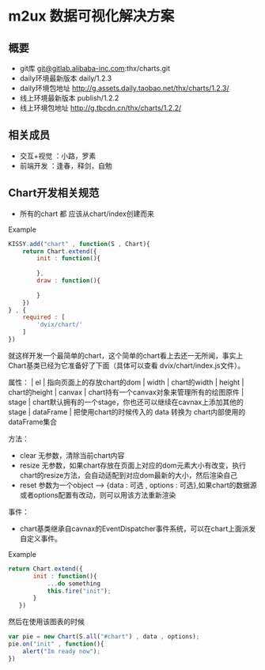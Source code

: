 # m2ux 数据可视化解决方案

## 概要
* git库 git@gitlab.alibaba-inc.com:thx/charts.git
* daily环境最新版本 daily/1.2.3
* daily环境包地址 http://g.assets.daily.taobao.net/thx/charts/1.2.3/
* 线上环境最新版本  publish/1.2.2
* 线上环境包地址 http://g.tbcdn.cn/thx/charts/1.2.2/

## 相关成员
* 交互+视觉 ：小路，罗素
* 前端开发  ：逢春，释剑，自勉

## Chart开发相关规范

* 所有的chart 都 应该从chart/index创建而来

Example 

```js
KISSY.add("chart" , function(S , Chart){
    return Chart.extend({
        init : function(){
        
        },
        draw : function(){
        
        }
    })
} , {
    required : [
        'dvix/chart/'
    ]
})
```

就这样开发一个最简单的chart，这个简单的chart看上去还一无所闻，事实上Chart基类已经为它准备好了下面（具体可以查看 dvix/chart/index.js文件）。

属性：
| el        | 指向页面上的存放chart的dom
| width     | chart的width
| height    | chart的height
| canvax    | chart持有一个canvax对象来管理所有的绘图原件
| stage     | chart默认拥有的一个stage，你也还可以继续在cavnax上添加其他的stage
| dataFrame | 把使用chart的时候传入的 data 转换为 chart内部使用的dataFrame集合

方法：
* clear  无参数，清除当前chart内容
* resize 无参数，如果chart存放在页面上对应的dom元素大小有改变，执行chart的resize方法，会自动适配到对应dom最新的大小，然后渲染自己
* reset  参数为一个object --> {data : 可选 , options : 可选},如果chart的数据源或者options配置有改动，则可以用该方法重新渲染

事件：

* chart基类继承自cavnax的EventDispatcher事件系统，可以在chart上面派发自定义事件。

Example

 ```js
 return Chart.extend({
        init : function(){
            ...do something
            this.fire("init");
        }
    })
 ```

然后在使用该图表的时候

 ```js
 var pie = new Chart(S.all("#chart") , data , options);
 pie.on("init" , function(){
     alert("Im ready now");
 })
 ```
